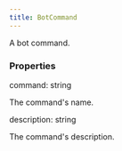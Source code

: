 ```yaml
---
title: BotCommand
---
```


A bot command.

### Properties

<div class="flex flex-col gap-3"><div><div class="flex gap-2"><div class="font-mono"><span class="font-bold">command</span><span class="opacity-50">:</span> <span>string</span></div></div><div class="pl-3"><div class="no-margin">

The command's name.

</div></div></div><div><div class="flex gap-2"><div class="font-mono"><span class="font-bold">description</span><span class="opacity-50">:</span> <span>string</span></div></div><div class="pl-3"><div class="no-margin">

The command's description.

</div></div></div></div>


